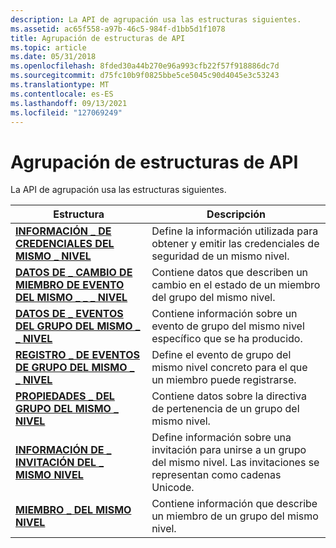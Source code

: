 ```yaml
---
description: La API de agrupación usa las estructuras siguientes.
ms.assetid: ac65f558-a97b-46c5-984f-d1bb5d1f1078
title: Agrupación de estructuras de API
ms.topic: article
ms.date: 05/31/2018
ms.openlocfilehash: 8fded30a44b270e96a993cfb22f57f918886dc7d
ms.sourcegitcommit: d75fc10b9f0825bbe5ce5045c90d4045e3c53243
ms.translationtype: MT
ms.contentlocale: es-ES
ms.lasthandoff: 09/13/2021
ms.locfileid: "127069249"
---
```

# <a name="grouping-api-structures"></a>Agrupación de estructuras de API

La API de agrupación usa las estructuras siguientes.



| Estructura                                                                  | Descripción                                                                                                   |
|----------------------------------------------------------------------------|---------------------------------------------------------------------------------------------------------------|
| [**INFORMACIÓN \_ DE CREDENCIALES DEL MISMO \_ NIVEL**](/windows/desktop/api/P2P/ns-p2p-peer_credential_info)                     | Define la información utilizada para obtener y emitir las credenciales de seguridad de un mismo nivel.                                   |
| [**DATOS DE \_ CAMBIO DE MIEMBRO DE EVENTO DEL MISMO \_ \_ \_ NIVEL**](/windows/desktop/api/P2P/ns-p2p-peer_event_member_change_data) | Contiene datos que describen un cambio en el estado de un miembro del grupo del mismo nivel.                                   |
| [**DATOS DE \_ EVENTOS DEL GRUPO DEL MISMO \_ \_ NIVEL**](/windows/win32/api/p2p/ns-p2p-peer_group_event_data-r1)                  | Contiene información sobre un evento de grupo del mismo nivel específico que se ha producido.                                     |
| [**REGISTRO \_ DE EVENTOS DE GRUPO DEL MISMO \_ \_ NIVEL**](/windows/desktop/api/P2P/ns-p2p-peer_group_event_registration)  | Define el evento de grupo del mismo nivel concreto para el que un miembro puede registrarse.                                            |
| [**PROPIEDADES \_ DEL GRUPO DEL MISMO \_ NIVEL**](/windows/desktop/api/P2P/ns-p2p-peer_group_properties)                   | Contiene datos sobre la directiva de pertenencia de un grupo del mismo nivel.                                                    |
| [**INFORMACIÓN DE \_ INVITACIÓN DEL \_ MISMO NIVEL**](/windows/desktop/api/P2P/ns-p2p-peer_invitation_info)                     | Define información sobre una invitación para unirse a un grupo del mismo nivel. Las invitaciones se representan como cadenas Unicode. |
| [**MIEMBRO \_ DEL MISMO NIVEL**](/windows/desktop/api/P2P/ns-p2p-peer_member)                                        | Contiene información que describe un miembro de un grupo del mismo nivel.                                                 |



 

 

 



